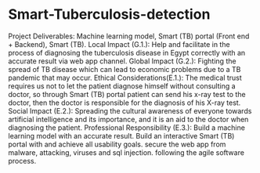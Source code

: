 # Smart-Tuberculosis-detection
Project Deliverables: Machine learning model, Smart (TB) portal (Front end + Backend), Smart (TB).  Local Impact (G.1.): Help and facilitate in the process of diagnosing the tuberculosis disease in Egypt correctly with an accurate result via web app channel.  Global Impact (G.2.): Fighting the spread of TB disease which can lead to economic problems due to a TB pandemic that may occur.  Ethical Considerations(E.1.): The medical trust requires us not to let the patient diagnose himself without consulting a doctor, so through Smart (TB) portal patient can send his x-ray test to the doctor, then the doctor is responsible for the diagnosis of his X-ray test.  Social Impact (E.2.): Spreading the cultural awareness of everyone towards artificial intelligence and its importance, and it is an aid to the doctor when diagnosing the patient.  Professional Responsibility (E.3.): Build a machine learning model with an accurate result. Build an interactive Smart (TB) portal with and achieve all usability goals. secure the web app from malware, attacking, viruses and sql injection. following the agile software process.
